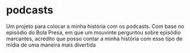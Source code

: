 # podcasts
Um projeto para colocar a minha história com os podcasts. Com base no episódio do Bola Presa, em que um mouvinte perguntou sobre episódio marcantes, acredito que posso contar a minha história com esse tipo de mídia de uma maneira mais divertida
